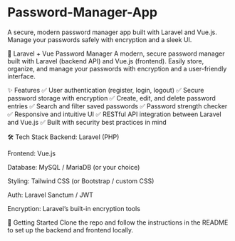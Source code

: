 # Password-Manager-App
A secure, modern password manager app built with Laravel and Vue.js. Manage your passwords safely with encryption and a sleek UI.

🔐 Laravel + Vue Password Manager
A modern, secure password manager built with Laravel (backend API) and Vue.js (frontend). Easily store, organize, and manage your passwords with encryption and a user-friendly interface.

✨ Features
✅ User authentication (register, login, logout)
✅ Secure password storage with encryption
✅ Create, edit, and delete password entries
✅ Search and filter saved passwords
✅ Password strength checker
✅ Responsive and intuitive UI
✅ RESTful API integration between Laravel and Vue.js
✅ Built with security best practices in mind

🛠 Tech Stack
Backend: Laravel (PHP)

Frontend: Vue.js

Database: MySQL / MariaDB (or your choice)

Styling: Tailwind CSS (or Bootstrap / custom CSS)

Auth: Laravel Sanctum / JWT

Encryption: Laravel’s built-in encryption tools

🚀 Getting Started
Clone the repo and follow the instructions in the README to set up the backend and frontend locally.
